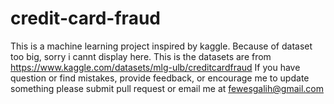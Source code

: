 # credit-card-fraud
This is a machine learning project inspired by kaggle.
Because of dataset too big, sorry i cannt display here. 
This is the datasets are from https://www.kaggle.com/datasets/mlg-ulb/creditcardfraud
If you have question or find mistakes, provide feedback, or encourage me to update something please submit pull request or email me at fewesgalih@gmail.com
